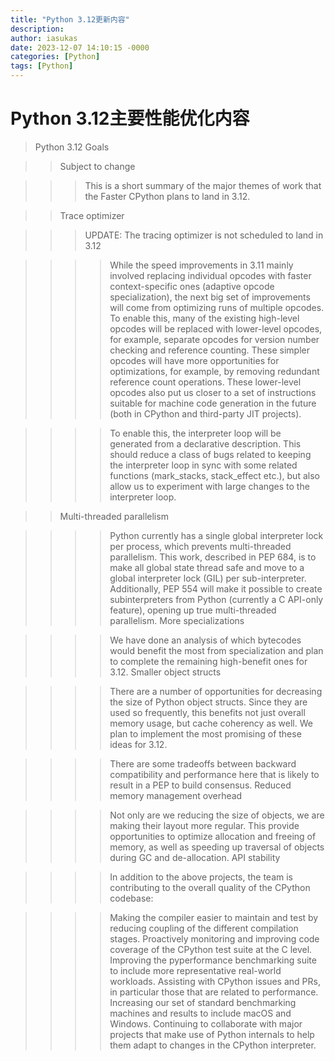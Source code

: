 ```yaml
---
title: "Python 3.12更新内容"
description:
author: iasukas
date: 2023-12-07 14:10:15 -0000
categories: [Python]
tags: [Python]
---
```

# Python 3.12主要性能优化内容
> Python 3.12 Goals

>> Subject to change

>>> This is a short summary of the major themes of work that the Faster CPython plans to land in 3.12.

>> Trace optimizer

>>> UPDATE: The tracing optimizer is not scheduled to land in 3.12

>>>> While the speed improvements in 3.11 mainly involved replacing individual opcodes with faster context-specific ones (adaptive opcode specialization), the next big set of improvements will come from optimizing runs of multiple opcodes. To enable this, many of the existing high-level opcodes will be replaced with lower-level opcodes, for example, separate opcodes for version number checking and reference counting. These simpler opcodes will have more opportunities for optimizations, for example, by removing redundant reference count operations. These lower-level opcodes also put us closer to a set of instructions suitable for machine code generation in the future (both in CPython and third-party JIT projects).

>>>> To enable this, the interpreter loop will be generated from a declarative description. This should reduce a class of bugs related to keeping the interpreter loop in sync with some related functions (mark_stacks, stack_effect etc.), but also allow us to experiment with large changes to the interpreter loop.

>> Multi-threaded parallelism

>>>> Python currently has a single global interpreter lock per process, which prevents multi-threaded parallelism. This work, described in PEP 684, is to make all global state thread safe and move to a global interpreter lock (GIL) per sub-interpreter. Additionally, PEP 554 will make it possible to create subinterpreters from Python (currently a C API-only feature), opening up true multi-threaded parallelism.
>> More specializations

>>>> We have done an analysis of which bytecodes would benefit the most from specialization and plan to complete the remaining high-benefit ones for 3.12.
>> Smaller object structs

>>>> There are a number of opportunities for decreasing the size of Python object structs. Since they are used so frequently, this benefits not just overall memory usage, but cache coherency as well. We plan to implement the most promising of these ideas for 3.12.

>>>> There are some tradeoffs between backward compatibility and performance here that is likely to result in a PEP to build consensus.
>> Reduced memory management overhead

>>>> Not only are we reducing the size of objects, we are making their layout more regular. This provide opportunities to optimize allocation and freeing of memory, as well as speeding up traversal of objects during GC and de-allocation.
>> API stability

>>>> In addition to the above projects, the team is contributing to the overall quality of the CPython codebase:

>>>> Making the compiler easier to maintain and test by reducing coupling of the different compilation stages.
>>>> Proactively monitoring and improving code coverage of the CPython test suite at the C level.
>>>> Improving the pyperformance benchmarking suite to include more representative real-world workloads.
>>>> Assisting with CPython issues and PRs, in particular those that are related to performance.
>>>> Increasing our set of standard benchmarking machines and results to include macOS and Windows.
>>>> Continuing to collaborate with major projects that make use of Python internals to help them adapt to changes in the CPython interpreter.
